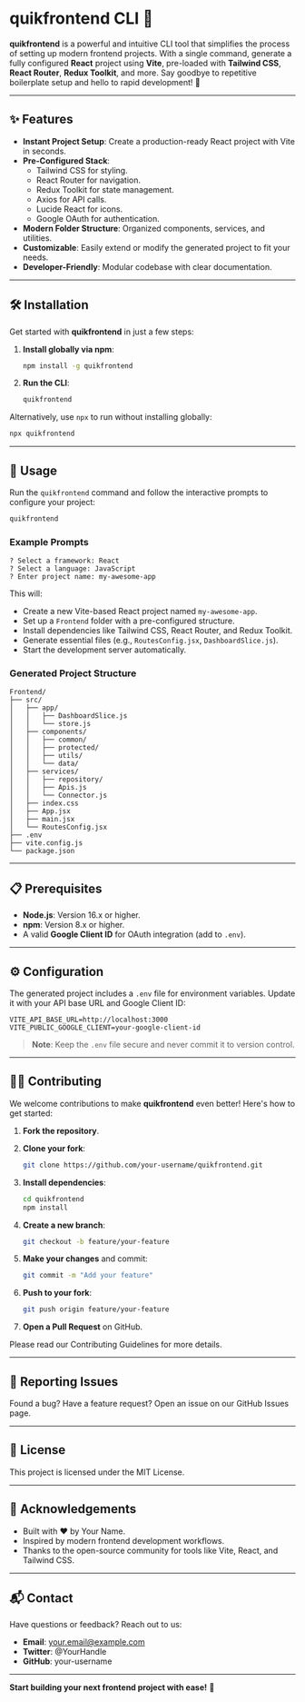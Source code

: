 # quikfrontend CLI 🚀

**quikfrontend** is a powerful and intuitive CLI tool that simplifies the process of setting up modern frontend projects. With a single command, generate a fully configured **React** project using **Vite**, pre-loaded with **Tailwind CSS**, **React Router**, **Redux Toolkit**, and more. Say goodbye to repetitive boilerplate setup and hello to rapid development! 🎉

---

## ✨ Features

- **Instant Project Setup**: Create a production-ready React project with Vite in seconds.
- **Pre-Configured Stack**:
  - Tailwind CSS for styling.
  - React Router for navigation.
  - Redux Toolkit for state management.
  - Axios for API calls.
  - Lucide React for icons.
  - Google OAuth for authentication.
- **Modern Folder Structure**: Organized components, services, and utilities.
- **Customizable**: Easily extend or modify the generated project to fit your needs.
- **Developer-Friendly**: Modular codebase with clear documentation.

---

## 🛠️ Installation

Get started with **quikfrontend** in just a few steps:

1. **Install globally via npm**:

   ```bash
   npm install -g quikfrontend
   ```

2. **Run the CLI**:

   ```bash
   quikfrontend
   ```

Alternatively, use `npx` to run without installing globally:

```bash
npx quikfrontend
```

---

## 🚀 Usage

Run the `quikfrontend` command and follow the interactive prompts to configure your project:

```bash
quikfrontend
```

### Example Prompts

```
? Select a framework: React
? Select a language: JavaScript
? Enter project name: my-awesome-app
```

This will:

- Create a new Vite-based React project named `my-awesome-app`.
- Set up a `Frontend` folder with a pre-configured structure.
- Install dependencies like Tailwind CSS, React Router, and Redux Toolkit.
- Generate essential files (e.g., `RoutesConfig.jsx`, `DashboardSlice.js`).
- Start the development server automatically.

### Generated Project Structure

```
Frontend/
├── src/
│   ├── app/
│   │   ├── DashboardSlice.js
│   │   └── store.js
│   ├── components/
│   │   ├── common/
│   │   ├── protected/
│   │   ├── utils/
│   │   └── data/
│   ├── services/
│   │   ├── repository/
│   │   ├── Apis.js
│   │   └── Connector.js
│   ├── index.css
│   ├── App.jsx
│   ├── main.jsx
│   └── RoutesConfig.jsx
├── .env
├── vite.config.js
└── package.json
```

---

## 📋 Prerequisites

- **Node.js**: Version 16.x or higher.
- **npm**: Version 8.x or higher.
- A valid **Google Client ID** for OAuth integration (add to `.env`).

---

## ⚙️ Configuration

The generated project includes a `.env` file for environment variables. Update it with your API base URL and Google Client ID:

```env
VITE_API_BASE_URL=http://localhost:3000
VITE_PUBLIC_GOOGLE_CLIENT=your-google-client-id
```

> **Note**: Keep the `.env` file secure and never commit it to version control.

---

## 🧑‍💻 Contributing

We welcome contributions to make **quikfrontend** even better! Here's how to get started:

1. **Fork the repository**.

2. **Clone your fork**:

   ```bash
   git clone https://github.com/your-username/quikfrontend.git
   ```

3. **Install dependencies**:

   ```bash
   cd quikfrontend
   npm install
   ```

4. **Create a new branch**:

   ```bash
   git checkout -b feature/your-feature
   ```

5. **Make your changes** and commit:

   ```bash
   git commit -m "Add your feature"
   ```

6. **Push to your fork**:

   ```bash
   git push origin feature/your-feature
   ```

7. **Open a Pull Request** on GitHub.

Please read our Contributing Guidelines for more details.

---

## 🐛 Reporting Issues

Found a bug? Have a feature request? Open an issue on our GitHub Issues page.

---

## 📜 License

This project is licensed under the MIT License.

---

## 🌟 Acknowledgements

- Built with ❤️ by Your Name.
- Inspired by modern frontend development workflows.
- Thanks to the open-source community for tools like Vite, React, and Tailwind CSS.

---

## 📬 Contact

Have questions or feedback? Reach out to us:

- **Email**: your.email@example.com
- **Twitter**: @YourHandle
- **GitHub**: your-username

---

**Start building your next frontend project with ease!** 🚀